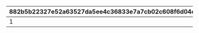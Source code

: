 |882b5b22327e52a63527da5ee4c36833e7a7cb02c608f6d04e668883448e0268|41c2e326b44f0e48e495cdd1ea99cdfd5e0d08485ff23fcb19247e6eb0247823|8008b6b112ecb37d8d3089cb3fd4a484ec9f19f36ad771204320edb03dda1289|43818d2f5d1e507dfe0cb8dabe647f95c7a9fe111eedbc246a6d1f5aec60375d|0e894ed6f50bc36946d39ccf712ba692fd87c3608b02c455d378c1de7ee16112|24e529fed4ca443e641b6de3ea6b795a960f38a35f0a758a03832d36f4f12fe3|7c72b95eedd5c5d5b5517de57d771c25034879bc2dcd11f7e064d5054b335566|5c50f4ce6fe7f88914dd424ebb890b688d8debabcd18bf298ab7cfd73eca66f3|
| --- | --- | --- | --- | --- | --- | --- | --- |
|1|2001000|2116099|50|2023/02/15 15:00:00|balloon_story_2nd_16_skip|common_label_release_2_16_skip|common_btn_2_16_skip|